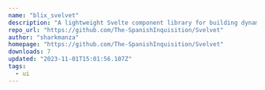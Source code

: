 ```yaml
---
name: "blix_svelvet"
description: "A lightweight Svelte component library for building dynamic, node-based user interfaces"
repo_url: "https://github.com/The-SpanishInquisition/Svelvet"
author: "sharkmanza"
homepage: "https://github.com/The-SpanishInquisition/Svelvet"
downloads: 7
updated: "2023-11-01T15:01:56.107Z"
tags: 
  - ui
---
```

